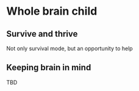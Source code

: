 # Whole brain child

## Survive and thrive

Not only survival mode, but an opportunity to help

## Keeping brain in mind

TBD
